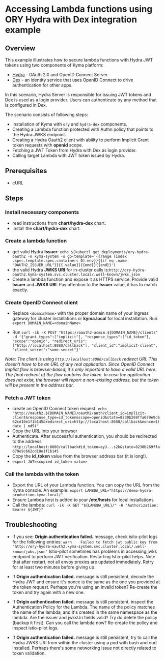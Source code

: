 # Accessing Lambda functions using ORY Hydra with Dex integration example

## Overview

This example illustrates how to secure lambda functions with Hydra JWT tokens using two components of Kyma platform:
- [Hydra](https://www.ory.sh/docs/hydra/) - OAuth 2.0 and OpenID Connect Server.
- [Dex](https://github.com/dexidp/dex) - an identity service that uses OpenID Connect to drive authentication for other apps.

In this scenario, Hydra Server is responsible for issuing JWT tokens and Dex is used as a login provider. Users can authenticate by any method that is configured in Dex.

The scenario consists of following steps:

- Installation of Kyma with `ory`  and `hydra-dex` components.
- Creating a Lambda function protected with Authn policy that points to the Hydra JWKS endpoint.
- Creating a Hydra Oauth2 client with ability to perform Implicit Grant token requests with **openid** scope.
- Fetching a JWT Token from Hydra with Dex as login provider.
- Calling target Lambda with JWT token issued by Hydra.

## Prerequisites
- cURL

## Steps

### Install necessary components
- read instructions from **chart/hydra-dex** chart.
- Install the **chart/hydra-dex** chart.

### Create a lambda function


 - get valid Hydra **Issuer**: `echo $(kubectl get deployments/ory-hydra-oauth2 -n kyma-system -o go-template='{{range (index .spec.template.spec.containers 0).env}}{{if eq .name "OAUTH2_ISSUER_URL"}}{{.value}}{{end}}{{end}}')`
 - the valid Hydra **JWKS URI** for in-cluster calls is:`http://ory-hydra-oauth2.kyma-system.svc.cluster.local/.well-known/jwks.json`
 - Create a lambda function and expose it as HTTPS service. Provide valid **Issuer** and **JWKS URI**. Pay attention to the **Issuer** value, it has to match exactly.


### Create OpenID Connect client



* Replace `<domainName>` with the proper domain name of your ingress gateway for cluster installations or **kyma.local** for local installation.
  Run:  `export DOMAIN_NAME=<domainName>`

* Run  `curl -ik -X POST "https://oauth2-admin.${DOMAIN_NAME}/clients" -d '{"grant_types":["implicit"], "response_types":["id_token"], "scope":"openid", "redirect_uris":["http://localhost:8080/callback"], "client_id":"implicit-client", "client_secret":"some-secret"}'`

_Note: The client is using `http://localhost:8080/callback` redirect URI. This doesn't have to be an URL of any real application. Since OpenID Connect Implict flow is browser-based, it's only important to have a valid URL here. The final redirect of the flow contains the token. In case the application does not exist, the browser will report a non-existing address, but the token will be present in the address bar._

### Fetch a JWT token
* create an OpenID Connect token request: `echo "http://oauth2.${DOMAIN_NAME}/oauth2/auth?client_id=implicit-client&response_type=id_token&scope=openid&state=8230b269ffa679e9c662cd10e1f1b145&redirect_uri=http://localhost:8080/callback&nonce=$(date | md5)"`
* Copy the URL into your browser
* Authenticate. After successful authentication, you should be redirected to the address `http://localhost:8080/callback#id_token=eyJ...s2k&state=8230b269ffa679e9c662cd10e1f1b145`
* Copy the **id_token** value from the browser address bar (it is long!).
* `export JWT=<copied id_token value>`

### Call the lambda with the token

* Export the URL of your Lambda function.  You can copy the URL from the Kyma console. An example: `export LAMBDA_URL="https://demo-hydra-production.kyma.local/"`
* Ensure Lambda host is added to your **/etc/hosts** for local installations
* Call the lambda: `curl -ik -X GET "${LAMBDA_URL}/" -H "Authorization: Bearer ${JWT}"`



## Troubleshooting

- If you see: **Origin authentication failed.** message, check isito-pilot logs for the following entries:
  `warn    Failed to fetch jwt public key from "http://ory-hydra-oauth2.kyma-system.svc.cluster.local/.well-known/jwks.json"`
Istio-pilot sometimes has problems in accessing jwks endpoint to perform JWT verification. Restarting Istio-pilot helps. Note that after restart, not all envoy proxies are updated immediately. Retry for at least two minutes before giving up.

- If **Origin authentication failed.** message is still persistent, decode the Hydra JWT and ensure it's nonce is the same as the one you provided at the token request. Perhaps you're using an invalid token? Re-create the token and try again with a new one.

- If **Origin authentication failed.** message is still persistent, inspect the Authentication Policy for the Lambda. The name of the policy matches the name of the lambda, and it's created in the same namespace as the lambda. Are the issuer and jwksUri fields valid? Try do delete the policy (backup it first). Can you call the lambda now? Re-create the policy and inspect istio-pilot logs.

- If **Origin authentication failed.** message is still persistent, try to call the Hydra JWKS URI from within the cluster using a pod with bash and curl installed. Perhaps there's some networking issue not directly related to token validation.

